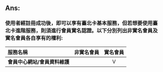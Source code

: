 ## **Ans:**

### 使用者經註冊成功後，即可以享有臺北卡基本服務，但若想要使用臺北卡進階服務，則須進行會員實名認證。以下分別列出非實名會員及實名會員各自享有的權利:

| 服務名稱 | 非實名會員 | 實名會員 |
| :--- | :---: | :---: |
| **會員中心網站/會員資料維護** |  | Ⅴ |



